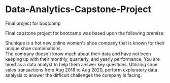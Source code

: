 # Data-Analytics-Capstone-Project
Final project for bootcamp 

Final capstone project for bootcamp was based upon the following premise:

Shunique is a hot new online women's shoe company that is known for their unique shoe combinations.  
The company doesn't know much about their data and have not been keeping up with their monthly, quarterly, and yearly performance. 
You are hired as a data analyst to help them answer key questions.  Utilizing shoe sales transactions from Aug 2018 to Aug 2020,
perform exploratory data analysis to answer the difficult challenges the company is facing.

